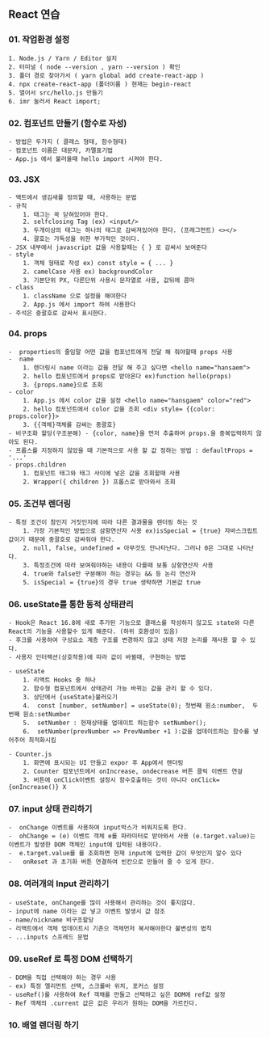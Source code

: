 ## React 연습 

### 01. 작업환경 설정 
    1. Node.js / Yarn / Editor 설치
    2. 터미널 ( node --version , yarn --version ) 확인
    3. 폴더 경로 찾아가서 ( yarn global add create-react-app )
    4. npx create-react-app (폴더이름 ) 현재는 begin-react
    5. 열어서 src/hello.js 만들기
    6. imr 눌러서 React import;


### 02. 컴포넌트 만들기 (함수로 자성)
    - 방법은 두가지 ( 클래스 형태, 함수형태)
    - 컴포넌트 이름은 대문자, 카멜표기법
    - App.js 에서 불러올때 hello import 시켜야 한다.
  
### 03. JSX
    - 액트에서 생김새를 정의할 때, 사용하는 문법
    - 규칙
        1. 태그는 꼭 닫혀있어야 한다.
        2. selfclosing Tag (ex) <input/>
        3. 두개이상의 태그는 하나의 태그로 감싸져있어야 한다. (프래그먼트) <></>
        4. 괄호는 가독성을 위한 부가적인 것이다. 
    - JSX 내부에서 javascript 값을 사용할때는 { } 로 감싸서 보여준다
    - style
        1. 객체 형태로 작성 ex) const style = { ... }
        2. camelCase 사용 ex) backgroundColor
        3. 기본단위 PX, 다른단위 사용시 문자열로 사용, 값뒤에 콤마
    - class  
        1. className 으로 설정을 해야한다
        2. App.js 에서 import 하여 사용한다
    - 주석은 중괄호로 감싸서 표시한다.

### 04. props
    -  properties의 줄임말 어떤 값을 컴포넌트에게 전달 해 줘야할때 props 사용
    -  name
        1. 렌더링시 name 이라는 값을 전달 해 주고 싶다면 <hello name="hansaem">
        2. hello 컴포넌트에서 props로 받아온다 ex)function hello(props)
        3. {props.name}으로 조회
    - color
        1. App.js 에서 color 값을 설정 <hello name="hansgaem" color="red">
        2. hello 컴포넌트에서 color 값을 조회 <div style= {{color: props.color}}>
        3. {{객체}객체를 감싸는 중괄호}
    - 비구조화 할당(구조분해) - {color, name}을 먼저 추출하여 props.을 중복입력하지 않아도 된다.
    - 프롭스를 지정하지 않았을 때 기본적으로 사용 할 값 정하는 방법 : defaultProps = '...' 
    - props.children
        1. 컴포넌트 태그와 태그 사이에 넣은 값을 조회할때 사용
        2. Wrapper({ children }) 프롭스로 받아와서 조회

### 05. 조건부 렌더링
    - 특정 조건이 참인지 거짓인지에 따라 다른 결과물을 렌더링 하는 것
        1. 가장 기본적인 방법으로 삼항연산자 사용 ex)isSpecial = {true} 자바스크립트 값이기 때문에 중괄호로 감싸줘야 한다.
        2. null, false, undefined = 아무것도 안나타난다. 그러나 0은 그대로 나타난다. 
        3. 특정조건에 따라 보여줘야하는 내용이 다를때 보통 삼항연산자 사용
        4. true와 false만 구분해야 하는 경우는 && 등 논리 연산자 
        5. isSpecial = {true}의 경우 true 생략하면 기본값 true

### 06. useState를 통한 동적 상태관리
    - Hook은 React 16.8에 새로 추가된 기능으로 클래스를 작성하지 않고도 state와 다른 React의 기능을 사용할수 있게 해준다. (하위 호환성이 있음) 
    - 후크를 사용하여 구성요소 계층 구조를 변경하지 않고 상태 저장 논리를 재사용 할 수 있다.
    - 사용자 인터랙션(상호작용)에 따라 값이 바뀔때, 구현하는 방법 
  
    - useState
        1. 리액트 Hooks 중 하나
        2. 함수형 컴포넌트에서 상태관리 가능 바뀌는 값을 관리 할 수 있다. 
        3. 상단에서 {useState}불러오기
        4.  const [number, setNumber] = useState(0); 첫번째 원소:number,  두번째 원소:setNumber
        5.  setNumber : 현재상태를 업데이트 하는함수 setNumber(); 
        6.  setNumber(prevNumber => PrevNumber +1 ):값을 업데이트하는 함수를 넣어주어 최적화시킴
   
    - Counter.js
        1. 화면에 표시되는 UI 만들고 expor 후 App에서 렌더링
        2. Counter 컴포넌트에서 onIncrease, ondecrease 버튼 클릭 이벤트 연걸
        3. 버튼에 onClick이벤트 설정시 함수호출하는 것이 아니다 onClick={onIncrease()} X
   
### 07. input 상태 관리하기
    -  onChange 이벤트를 사용하여 input박스가 비워지도록 한다.
    -  ohChange = (e) 이벤트 객체 e를 파라미터로 받아와서 사용 (e.target.value)는 이벤트가 발생한 DOM 객체인 input에 입력된 내용이다.
    -  e.target.value를 를 조회하면 현재 input에 입력한 값이 무엇인지 알수 있다
    -   onReset 과 초기화 버튼 연결하여 빈칸으로 만들어 줄 수 있게 한다.
    
### 08. 여러개의 Input 관리하기
    - useState, onChange를 많이 사용해서 관리하는 것이 좋지않다.
    - input에 name 이라는 값 넣고 이벤트 발생시 값 참조
    - name/nickname 비구조할당
    - 리액트에서 객체 업데이트시 기존으 객체먼저 복사해야한다 불변성의 법칙
    - ...inputs 스프레드 문법  

### 09. useRef 로 특정 DOM 선택하기
    - DOM을 직접 선택해야 하는 경우 사용 
    - ex) 특정 엘리먼트 선택, 스크롤바 위치, 포커스 설정
    - useRef()를 사용하여 Ref 객채를 만들고 선택하고 싶은 DOM에 ref값 설정 
    - Ref 객체의 .current 값은 값은 우리가 원하는 DOM을 가르킨다.

### 10. 배열 렌더링 하기